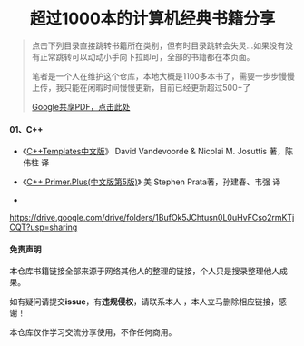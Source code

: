 <h1 align="center">超过1000本的计算机经典书籍分享</h1>



>点击下列目录直接跳转书籍所在类别，但有时目录跳转会失灵...如果没有没有正常跳转可以动动小手向下拉即可，全部的书籍都在本页面。 
>
>笔者是一个人在维护这个仓库，本地大概是1100多本书了，需要一步步慢慢上传，我只能在闲暇时间慢慢更新，目前已经更新超过500+了
>
>[Google共享PDF，点击此处](https://drive.google.com/drive/folders/1BufOk5JChtusn0L0uHvFCso2rmKTjCQT?usp=sharing)




#### 01、C++
- 《[C++Templates中文版](https://github.com/corona778/E-Books/raw/main/C%2B%2B/C%2B%2BTemplates%E4%B8%AD%E6%96%87%E7%89%88.pdf)》 
  David Vandevoorde & Nicolai M. Josuttis 著，陈伟柱 译

- 《[C++.Primer.Plus(中文版第5版)](https://github.com/corona778/E-Books/raw/main/C%2B%2B/C%2B%2B.Primer.Plus%EF%BC%88%E4%B8%AD%E6%96%87%E7%89%88%E7%AC%AC5%E7%89%88%EF%BC%89.pdf)》 
 美 Stephen Prata著，孙建春、韦强 译
 
- 

https://drive.google.com/drive/folders/1BufOk5JChtusn0L0uHvFCso2rmKTjCQT?usp=sharing



#### 免责声明

本仓库书籍链接全部来源于网络其他人的整理的链接，个人只是搜录整理他人成果。

如有疑问请提交**issue**，有**违规侵权**，请联系本人 ，本人立马删除相应链接，感谢！

本仓库仅作学习交流分享使用，不作任何商用。
